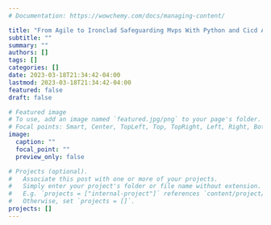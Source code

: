 ```yaml
---
# Documentation: https://wowchemy.com/docs/managing-content/

title: "From Agile to Ironclad Safeguarding Mvps With Python and Cicd Automation"
subtitle: ""
summary: ""
authors: []
tags: []
categories: []
date: 2023-03-18T21:34:42-04:00
lastmod: 2023-03-18T21:34:42-04:00
featured: false
draft: false

# Featured image
# To use, add an image named `featured.jpg/png` to your page's folder.
# Focal points: Smart, Center, TopLeft, Top, TopRight, Left, Right, BottomLeft, Bottom, BottomRight.
image:
  caption: ""
  focal_point: ""
  preview_only: false

# Projects (optional).
#   Associate this post with one or more of your projects.
#   Simply enter your project's folder or file name without extension.
#   E.g. `projects = ["internal-project"]` references `content/project/deep-learning/index.md`.
#   Otherwise, set `projects = []`.
projects: []
---
```

